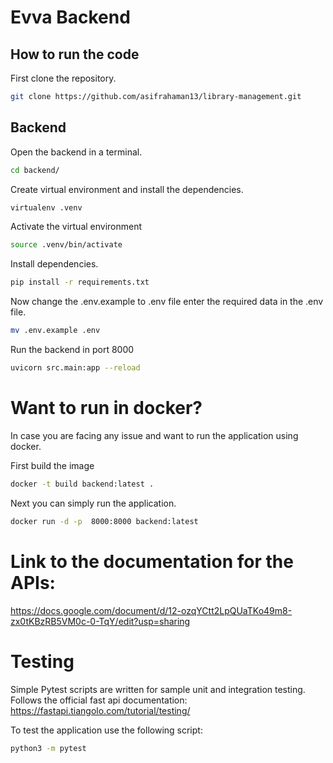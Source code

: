 # Evva Backend

## How to run the code

First clone the repository.

```bash
git clone https://github.com/asifrahaman13/library-management.git
```

## Backend
Open the backend in a terminal.

```bash
cd backend/
```

Create virtual environment and install the dependencies.

```bash
virtualenv .venv
```

Activate the virtual environment

```bash
source .venv/bin/activate
```

Install dependencies.

```bash
pip install -r requirements.txt
```

Now change the .env.example to .env file enter the required data in the .env file.
```bash
mv .env.example .env
```

Run the backend in port 8000

```bash
uvicorn src.main:app --reload
```
# Want to run in docker?
In case you are facing any issue and want to run the application using docker.

First build the image

```bash
docker -t build backend:latest .
```

Next you can simply run the application.

```bash 
docker run -d -p  8000:8000 backend:latest
```


# Link to the documentation for the APIs:

https://docs.google.com/document/d/12-ozqYCtt2LpQUaTKo49m8-zx0tKBzRB5VM0c-0-TqY/edit?usp=sharing


# Testing

Simple Pytest scripts are written for sample unit and integration testing. Follows the official fast api documentation:
https://fastapi.tiangolo.com/tutorial/testing/

To test the application use the following script: 

```bash
python3 -m pytest
```
